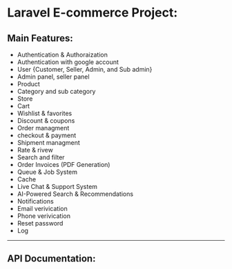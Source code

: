 # Laravel E-commerce Project:

## Main Features:

-   Authentication & Authoraization
-   Authentication with google account
-   User {Customer, Seller, Admin, and Sub admin}
-   Admin panel, seller panel
-   Product
-   Category and sub category
-   Store
-   Cart
-   Wishlist & favorites
-   Discount & coupons
-   Order managment
-   checkout & payment
-   Shipment managment
-   Rate & rivew
-   Search and filter
-   Order Invoices (PDF Generation)
-   Queue & Job System
-   Cache
-   Live Chat & Support System
-   AI-Powered Search & Recommendations
-   Notifications
-   Email verivication
-   Phone verivication
-   Reset password
-   Log

---

## API Documentation:
